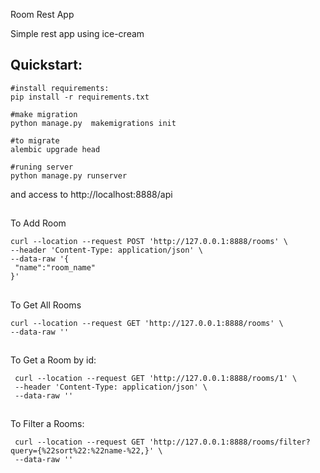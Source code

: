 Room Rest App

Simple rest app using ice-cream
## Quickstart:

   	#install requirements:
    pip install -r requirements.txt
    
	#make migration
	python manage.py  makemigrations init
	
	#to migrate
	alembic upgrade head
	
	#runing server
    python manage.py runserver 

 
and access to http://localhost:8888/api

##
To Add Room

    curl --location --request POST 'http://127.0.0.1:8888/rooms' \
    --header 'Content-Type: application/json' \
    --data-raw '{
     "name":"room_name"
    }'

##
To Get All Rooms

    curl --location --request GET 'http://127.0.0.1:8888/rooms' \
    --data-raw ''

##
To Get a Room by id:

     curl --location --request GET 'http://127.0.0.1:8888/rooms/1' \
     --header 'Content-Type: application/json' \
     --data-raw ''

##
To Filter a Rooms:

     curl --location --request GET 'http://127.0.0.1:8888/rooms/filter?query={%22sort%22:%22name-%22,}' \
     --data-raw ''